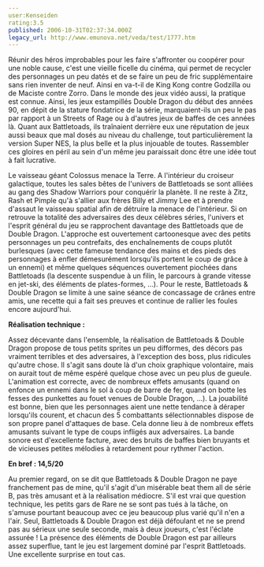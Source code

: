 ```yaml
---
user:Kenseiden
rating:3.5
published: 2006-10-31T02:37:34.000Z
legacy_url: http://www.emunova.net/veda/test/1777.htm
---
```

Réunir des héros improbables pour les faire s'affronter ou coopérer pour une noble cause, c'est une vieille ficelle du cinéma, qui permet de recycler des personnages un peu datés et de se faire un peu de fric supplémentaire sans rien inventer de neuf. Ainsi en va-t-il de King Kong contre Godzilla ou de Maciste contre Zorro. Dans le monde des jeux vidéo aussi, la pratique est connue. Ainsi, les jeux estampillés Double Dragon du début des années 90, en dépit de la stature fondatrice de la série, marquaient-ils un peu le pas par rapport à un Streets of Rage ou à d'autres jeux de baffes de ces années là. Quant aux Battletoads, ils traînaient derrière eux une réputation de jeux aussi beaux que mal dosés au niveau du challenge, tout particulièrement la version Super NES, la plus belle et la plus injouable de toutes. Rassembler ces gloires en péril au sein d'un même jeu paraissait donc être une idée tout à fait lucrative.  

  

Le vaisseau géant Colossus menace la Terre. A l'intérieur du croiseur galactique, toutes les sales bêtes de l'univers de Battletoads se sont alliées au gang des Shadow Warriors pour conquérir la planète. Il ne reste à Zitz, Rash et Pimple qu'à s'allier aux frères Billy et Jimmy Lee et à prendre d'assaut le vaisseau spatial afin de détruire la menace de l'intérieur. Si on retrouve la totalité des adversaires des deux célèbres séries, l'univers et l'esprit général du jeu se rapprochent davantage des Battletoads que de Double Dragon. L'approche est ouvertement cartoonesque avec des petits personnages un peu contrefaits, des enchaînements de coups plutôt burlesques (avec cette fameuse tendance des mains et des pieds des personnages à enfler démesurément lorsqu'ils portent le coup de grâce à un ennemi) et même quelques séquences ouvertement piochées dans Battletoads (la descente suspendue à un filin, le parcours à grande vitesse en jet-ski, des éléments de plates-formes, ...). Pour le reste, Battletoads & Double Dragon se limite à une saine séance de concassage de crânes entre amis, une recette qui a fait ses preuves et continue de rallier les foules encore aujourd'hui.  

  

**Réalisation technique :**  

Assez décevante dans l'ensemble, la réalisation de Battletoads & Double Dragon propose de tous petits sprites un peu difformes, des décors pas vraiment terribles et des adversaires, à l'exception des boss, plus ridicules qu'autre chose. Il s'agit sans doute là d'un choix graphique volontaire, mais on aurait tout de même espéré quelque chose avec un peu plus de gueule. L'animation est correcte, avec de nombreux effets amusants (quand on enfonce un ennemi dans le sol à coup de barre de fer, quand on botte les fesses des punkettes au fouet venues de Double Dragon, ...). La jouabilité est bonne, bien que les personnages aient une nette tendance à déraper lorsqu'ils courent, et chacun des 5 combattants sélectionnables dispose de son propre panel d'attaques de base. Cela donne lieu à de nombreux effets amusants suivant le type de coups infligés aux adversaires. La bande sonore est d'excellente facture, avec des bruits de baffes bien bruyants et de vicieuses petites mélodies à retardement pour rythmer l'action.  

  

**En bref : 14,5/20**  

Au premier regard, on se dit que Battletoads & Double Dragon ne paye franchement pas de mine, qu'il s'agit d'un misérable beat them all de série B, pas très amusant et à la réalisation médiocre. S'il est vrai que question technique, les petits gars de Rare ne se sont pas tués à la tâche, on s'amuse pourtant beaucoup avec ce jeu beaucoup plus varié qu'il n'en a l'air. Seul, Battletoads & Double Dragon est déjà défoulant et ne se prend pas au sérieux une seule seconde, mais à deux joueurs, c'est l'éclate assurée ! La présence des éléments de Double Dragon est par ailleurs assez superflue, tant le jeu est largement dominé par l'esprit Battletoads. Une excellente surprise en tout cas.